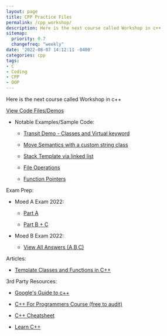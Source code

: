 ```yaml
---
layout: page
title: CPP Practice Files
permalink: /cpp_workshop/
description: Here is the next course called Workshop in c++ 
sitemap:
  priority: 0.7
  changefreq: "weekly"
date: '2022-08-07 14:12:11 -0400'
categories: cpp
tags:
- C
- Coding
- CPP
- OOP
---
```


Here is the next course called Workshop in c++ 

[View Code Files/Demos](https://github.com/avipars/CS-Resources/tree/main/cpp_workshop/Samples)

* Notable Examples/Sample Code: 

    - [Transit Demo - Classes and Virtual keyword](https://github.com/avipars/CS-Resources/tree/main/cpp_workshop/Samples/transit/)


    - [Move Semantics with a custom string class](https://github.com/avipars/CS-Resources/tree/main/cpp_workshop/Samples/string/)


    - [Stack Template via linked list](https://github.com/avipars/CS-Resources/tree/main/cpp_workshop/Samples/Stack_Linked_list.h)


    - [File Operations](https://github.com/avipars/CS-Resources/tree/main/cpp_workshop/Samples/book.cpp)


    - [Function Pointers](https://github.dev/avipars/CS-Resources/blob/07664b6f00a60bf0a1078f60c744a5006e51326e/cpp_workshop/Samples/FunctPointers.cpp)


Exam Prep: 

* Moed A Exam 2022: 

    - [Part A](https://avipars.github.io/CS-Resources/cpp_workshop/Exam_2022/)


    - [Part B + C](https://github.com/avipars/CS-Resources/tree/main/cpp_workshop/Exam_2022/open)


* Moed B Exam 2022: 

    - [View All Answers (A,B,C)](https://cs.aviparshan.com/cpp_workshop/Moed_B_2022/)
    
Articles:

- [Template Classes and Functions in C++](https://tech.aviparshan.com/2022/07/learn-c-and-oop-easily-template.html?utm_source=csavi)


3rd Party Resources:

- [Google's Guide to c++](https://developers.google.com/edu/c++/getting-started)


- [C++ For Programmers Course (free to audit)](https://learn.udacity.com/courses/ud210)


- [C++ Cheatsheet](https://www.codewithharry.com/blogpost/cpp-cheatsheet/)


- [Learn C++](https://www.learncpp.com/)

<!-- ^\(\d+\) -->